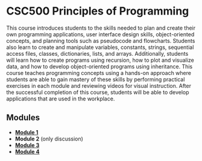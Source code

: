 # CSC500 Principles of Programming

This course introduces students to the skills needed to plan and create their own programming applications, user interface design skills, object-oriented concepts, and planning tools such as pseudocode and flowcharts. Students also learn to create and manipulate variables, constants, strings, sequential access files, classes, dictionaries, lists, and arrays. Additionally, students will learn how to create programs using recursion, how to plot and visualize data, and how to develop object-oriented programs using inheritance. This course teaches programming concepts using a hands-on approach where students are able to gain mastery of these skills by performing practical exercises in each module and reviewing videos for visual instruction. After the successful completion of this course, students will be able to develop applications that are used in the workplace.

## Modules
- [**Module 1**](Module1/ReadMe.md)
- **Module 2** (only discussion)
- [**Module 3**](Module3/ReadMe.md)
- [**Module 4**](Module4/ReadMe.md)